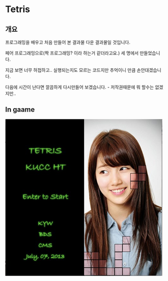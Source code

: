 # Tetris
## 개요
프로그래밍을 배우고 처음 만들어 본 결과물 다운 결과물일 것입니다.

페어 프로그래밍으로(짝 프로그래밍? 이라 하는거 같더라고요.) 세 명에서 만들었습니다.

지금 보면 너무 허접하고..  실행되는지도 모르는 코드지만
추억이니 만큼 손안대겠습니다.



다음에 시간이 난다면 깔끔하게 다시만들어 보겠습니다. - 저작권때문에 뭐 할수는 없겠지만..

## In gaame

![ingame](README/ingame.jpg)